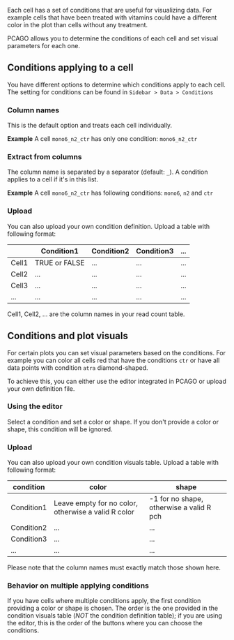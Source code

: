 Each cell has a set of conditions that are useful for visualizing data.
For example cells that have been treated with vitamins could have a different color
in the plot than cells without any treatment.

PCAGO allows you to determine the conditions of each cell and set visual parameters for each one.

## Conditions applying to a cell

You have different options to determine which conditions apply to each cell.
The setting for conditions can be found in `Sidebar > Data > Conditions`

### Column names

This is the default option and treats each cell individually.

**Example**
A cell `mono6_n2_ctr` has only one condition: `mono6_n2_ctr`

### Extract from columns

The column name is separated by a separator (default: `_`). A condition applies to a cell
if it's in this list.

**Example**
A cell `mono6_n2_ctr` has following conditions: `mono6`, `n2` and `ctr`

### Upload

You can also upload your own condition definition. Upload a table with following format:

|       | Condition1    | Condition2 | Condition3 | ... |
|-------|---------------|------------|------------|-----|
| Cell1 | TRUE or FALSE | ...        | ...        | ... |
| Cell2 | ...           | ...        | ...        | ... |
| Cell3 | ...           | ...        | ...        | ... |
| ...   | ...           | ...        | ...        | ... |

Cell1, Cell2, ... are the column names in your read count table.

## Conditions and plot visuals

For certain plots you can set visual parameters based on the conditions. For example you can
color all cells red that have the conditions `ctr` or have all data points with condition `atra` diamond-shaped.

To achieve this, you can either use the editor integrated in PCAGO or upload your own definition file.

### Using the editor

Select a condition and set a color or shape. If you don't provide a color or shape, this condition will be ignored.

### Upload

You can also upload your own condition visuals table. Upload a table with following format:

| condition  | color                                               | shape                                    |
|------------|-----------------------------------------------------|------------------------------------------|
| Condition1 | Leave empty for no color, otherwise a valid R color | -1 for no shape, otherwise a valid R pch |
| Condition2 | ...                                                 | ...                                      |
| Condition3 | ...                                                 | ...                                      |
| ...        | ...                                                 | ...                                      |

Please note that the column names must exactly match those shown here.

### Behavior on multiple applying conditions

If you have cells where multiple conditions apply, the first condition providing a color or shape is chosen.
The order is the one provided in the condition visuals table (*NOT* the condition definition table); if you are using
the editor, this is the order of the buttons where you can choose the conditions.

